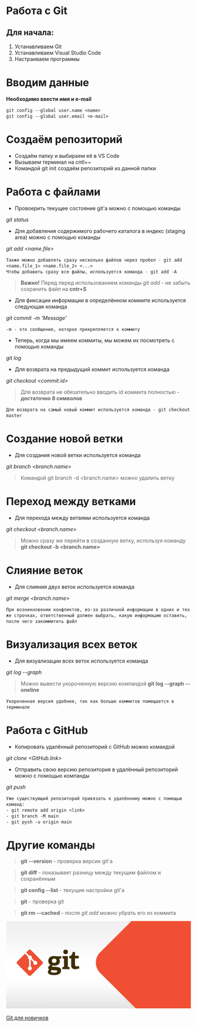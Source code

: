 # Работа с Git

## Для начала:

1. Устанавливаем Git
2. Устанавливаем Visual Studio Code
3. Настраиваем программы

# Вводим данные

**Необходимо ввести имя и e-mail**

~~~
git config --global user.name <name>
git config --global user.email <e-mail>
~~~

# Создаём репозиторий

* Создаём папку и выбираем её в VS Code
* Вызываем терминал на cntl+~
* Командой git init создаём репозиторий из данной папки

# Работа с файлами

* Провоерить текущее состояние git'а можно с помощью команды

*git status*

* Для добавления содержимого рабочего каталога в индекс (staging area) можно с помощью команды

*git add <name.file>*

~~~
Также можно добавлять сразу несколько файлов через пробел - git add <name.file_1> <name.file_2> <...>
Чтобы добавить сразу все файлы, используется команда - git add -A
~~~

>**Важно!** Перед перед использованием команды *git add* - не забыть сохранить файл на **cntr+S**

* Для фиксации информации в определённом коммите используется следующая команда

*git commit -m 'Message'*

~~~
-m - это сообщение, которое прикрепляется к коммиту
~~~

* Теперь, когда мы имеем коммиты, мы можем их посмотреть с помощью команды

*git log*

* Для возврата на предыдущий коммит используется команда 

*git checkout <commit.id>*


>Для возврата не обязательно вводить id коммита полностью - **достаточно 8 символов**

~~~
Для возврата на самый новый коммит используется команда - git checkout master
~~~

# Создание новой ветки

* Для создания новой ветки используется команда

*git branch <branch.name>*

> Командой git branch -d <branch.name> можно удалить ветку

# Переход между ветками

* Для перехода между ветвями используется команда

*git checkout <branch.name>*

> Можно сразу же перейти в созданную ветку, используя команду **git checkout -b <branch.name>**

# Слияние веток

* Для слияния двух веток используется команда

*git merge <branch.name>*

~~~
При возникновении конфликтов, из-за различной информации в одних и тех же строчках, ответственный должен выбрать, какую информацию оставить, после чего закоммитить файл
~~~

# Визуализация всех веток

* Для визуализации всех веток используется команда

*git log --graph*

> Можно вывести укороченную версию компандой **git log --graph --oneline**

~~~
Укороченная версия удобнее, так как больше коммитов помещается в терминале
~~~

# Работа с GitHub

* Копировать удалённый репозиторий с GitHub можно командой

*git clone <GitHub.link>*

* Отправить свою версию репозитория в удалённый репозиторий можно с помощью компанды

*git push*

~~~
Уже существующий репозиторий привязать к удалённому можно с помощью команд:
- git remote add origin <link>
- git branch -M main
- git pysh -u origin main
~~~

# Другие команды

> **git --version** - проверка версии git'а

> **git diff** - показывает разницу между текущим файлом и сохранённым

> **git config --list** - текущие настройки git'а

> **git** - проверка git

> **git rm --cached** - после *git add* можно убрать его из коммита

![Git](/git_pic.jpeg)

[Git для новичков](https://habr.com/ru/post/541258/)
